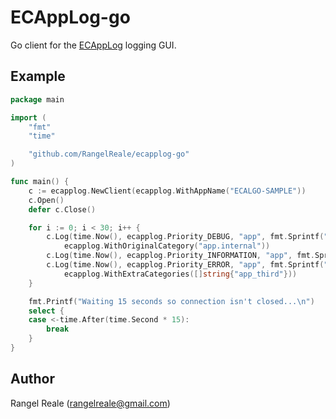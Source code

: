 # ECAppLog-go

Go client for the [ECAppLog](https://github.com/RangelReale/ecapplog) logging GUI.

## Example

```go
package main

import (
	"fmt"
	"time"

	"github.com/RangelReale/ecapplog-go"
)

func main() {
	c := ecapplog.NewClient(ecapplog.WithAppName("ECALGO-SAMPLE"))
	c.Open()
	defer c.Close()

	for i := 0; i < 30; i++ {
		c.Log(time.Now(), ecapplog.Priority_DEBUG, "app", fmt.Sprintf("First log: %d", i),
			ecapplog.WithOriginalCategory("app.internal"))
		c.Log(time.Now(), ecapplog.Priority_INFORMATION, "app", fmt.Sprintf("Second log: %d", i))
		c.Log(time.Now(), ecapplog.Priority_ERROR, "app", fmt.Sprintf("Third log: %d", i),
			ecapplog.WithExtraCategories([]string{"app_third"}))
	}

	fmt.Printf("Waiting 15 seconds so connection isn't closed...\n")
	select {
	case <-time.After(time.Second * 15):
		break
	}
}
```

## Author

Rangel Reale (rangelreale@gmail.com)

